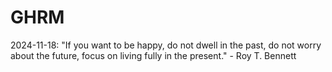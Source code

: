 # GHRM

2024-11-18: "If you want to be happy, do not dwell in the past, do not worry about the future, focus on living fully in the present." - Roy T. Bennett